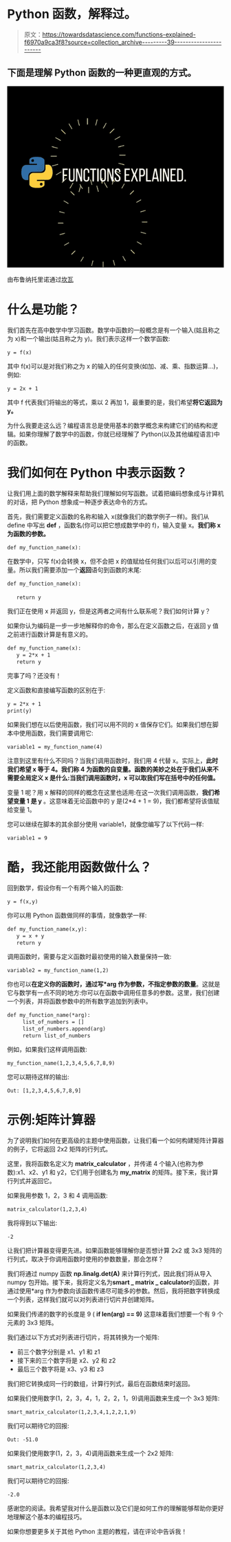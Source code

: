 # Python 函数，解释过。

> 原文：<https://towardsdatascience.com/functions-explained-f6970a9ca3f8?source=collection_archive---------39----------------------->

## 下面是理解 Python 函数的一种更直观的方式。

![](img/48644c40a733b74be9557c335722c994.png)

由布鲁纳托里诺通过[坎瓦](https://www.canva.com/design/DAD8e731P3w/ZsVTdokzCut7vC2rdvYh4w/edit)

# 什么是功能？

我们首先在高中数学中学习函数。数学中函数的一般概念是有一个输入(姑且称之为 x)和一个输出(姑且称之为 y)。我们表示这样一个数学函数:

```
y = f(x)
```

其中 f(x)可以是对我们称之为 x 的输入的任何变换(如加、减、乘、指数运算…)，例如:

```
y = 2x + 1
```

其中 f 代表我们将输出的等式，乘以 2 再加 1，最重要的是，我们希望**将它返回为 y。**

为什么我要走这么远？编程语言总是使用基本的数学概念来构建它们的结构和逻辑。如果你理解了数学中的函数，你就已经理解了 Python(以及其他编程语言)中的函数。

# 我们如何在 Python 中表示函数？

让我们用上面的数学解释来帮助我们理解如何写函数。试着把编码想象成与计算机的对话，把 Python 想象成一种逐步表达命令的方式。

首先，我们需要定义函数的名称和输入 x(就像我们的数学例子一样)。我们从 define 中写出 **def** ，函数名(你可以把它想成数学中的 f)，输入变量 x。**我们称 x 为函数的参数。**

```
def my_function_name(x):
```

在数学中，只写 f(x)会转换 x，但不会把 x 的值赋给任何我们以后可以引用的变量。所以我们需要添加一个**返回**语句到函数的末尾:

```
def my_function_name(x):

   return y
```

我们正在使用 x 并返回 y，但是这两者之间有什么联系呢？我们如何计算 y？

如果你认为编码是一步一步地解释你的命令，那么在定义函数之后，在返回 y 值之前进行函数计算是有意义的。

```
def my_function_name(x):
   y = 2*x + 1
   return y
```

完事了吗？还没有！

定义函数和直接编写函数的区别在于:

```
y = 2*x + 1
print(y)
```

如果我们想在以后使用函数，我们可以用不同的 x 值保存它们。如果我们想在脚本中使用函数，我们需要调用它:

```
variable1 = my_function_name(4)
```

注意到这里有什么不同吗？当我们调用函数时，我们用 4 代替 x。实际上，**此时我们希望 x 等于 4。我们称 4 为函数的自变量。函数的美妙之处在于我们从来不需要全局定义 x 是什么:当我们调用函数时，x 可以取我们写在括号中的任何值。**

变量 1 呢？用 x 解释的同样的概念在这里也适用:在这一次我们调用函数，**我们希望变量 1 是 y** 。这意味着无论函数中的 y 是(2*4 + 1 = 9)，我们都希望将该值赋给变量 1。

您可以继续在脚本的其余部分使用 variable1，就像您编写了以下代码一样:

```
variable1 = 9
```

# 酷，我还能用函数做什么？

回到数学，假设你有一个有两个输入的函数:

```
y = f(x,y)
```

你可以用 Python 函数做同样的事情，就像数学一样:

```
def my_function_name(x,y):
   y = x + y
   return y
```

调用函数时，需要与定义函数时最初使用的输入数量保持一致:

```
variable2 = my_function_name(1,2)
```

你也可以**在定义你的函数时，通过写*arg 作为参数，不指定参数的数量**。这就是它与数学有一点不同的地方:你可以在函数中调用任意多的参数。这里，我们创建一个列表，并将函数参数中的所有数字追加到列表中。

```
def my_function_name(*arg):
     list_of_numbers = []
     list_of_numbers.append(arg)
     return list_of_numbers
```

例如，如果我们这样调用函数:

```
my_function_name(1,2,3,4,5,6,7,8,9)
```

您可以期待这样的输出:

```
Out: [1,2,3,4,5,6,7,8,9]
```

# 示例:矩阵计算器

为了说明我们如何在更高级的主题中使用函数，让我们看一个如何构建矩阵计算器的例子，它将返回 2x2 矩阵的行列式。

这里，我将函数名定义为 **matrix_calculator** ，并传递 4 个输入(也称为参数):x1、x2、y1 和 y2，它们用于创建名为 **my_matrix** 的矩阵。接下来，我计算行列式并返回它。

如果我用参数 1，2，3 和 4 调用函数:

```
matrix_calculator(1,2,3,4)
```

我将得到以下输出:

```
-2
```

让我们把计算器变得更先进。如果函数能够理解你是否想计算 2x2 或 3x3 矩阵的行列式，取决于你调用函数时使用的参数数量，那会怎样？

我们将通过 numpy 函数 **np.linalg.det(A)** 来计算行列式，因此我们将从导入 numpy 包开始。接下来，我将定义名为**smart _ matrix _ calculator**的函数，并通过使用*arg 作为参数向该函数传递尽可能多的参数。然后，我将把数字转换成一个列表，这样我们就可以对列表进行切片并创建矩阵。

如果我们传递的数字的长度是 9 ( **if len(arg) == 9)** 这意味着我们想要一个有 9 个元素的 3x3 矩阵。

我们通过以下方式对列表进行切片，将其转换为一个矩阵:

*   前三个数字分别是 x1、y1 和 z1
*   接下来的三个数字将是 x2、y2 和 z2
*   最后三个数字将是 x3、y3 和 z3

我们把它转换成同一行的数组，计算行列式，最后在函数结束时返回。

如果我们使用数字(1，2，3，4，1，2，2，1，9)调用函数来生成一个 3x3 矩阵:

```
smart_matrix_calculator(1,2,3,4,1,2,2,1,9)
```

我们可以期待它的回报:

```
Out: -51.0
```

如果我们使用数字(1，2，3，4)调用函数来生成一个 2x2 矩阵:

```
smart_matrix_calculator(1,2,3,4)
```

我们可以期待它的回报:

```
-2.0
```

感谢您的阅读。我希望我对什么是函数以及它们是如何工作的理解能够帮助你更好地理解这个基本的编程技巧。

如果你想要更多关于其他 Python 主题的教程，请在评论中告诉我！